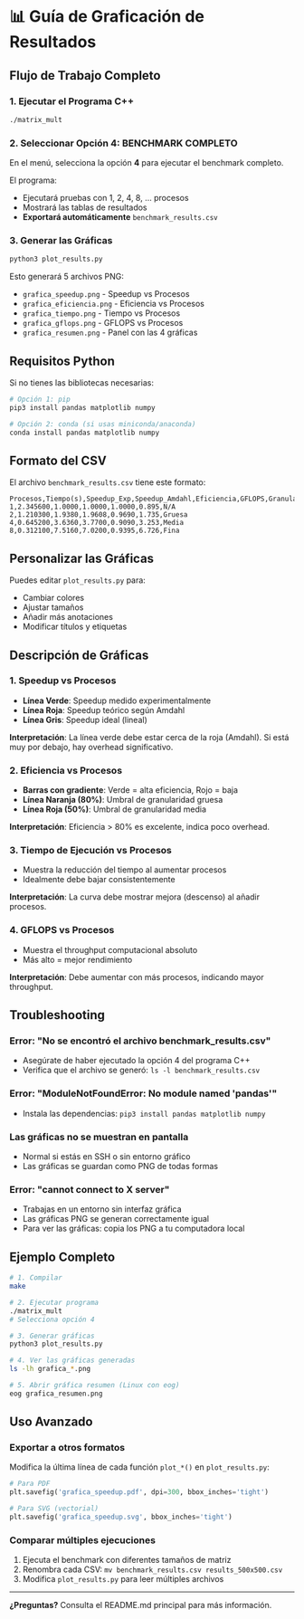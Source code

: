 # 📊 Guía de Graficación de Resultados

## Flujo de Trabajo Completo

### 1. Ejecutar el Programa C++

```bash
./matrix_mult
```

### 2. Seleccionar Opción 4: BENCHMARK COMPLETO

En el menú, selecciona la opción **4** para ejecutar el benchmark completo.

El programa:
- Ejecutará pruebas con 1, 2, 4, 8, ... procesos
- Mostrará las tablas de resultados
- **Exportará automáticamente** `benchmark_results.csv`

### 3. Generar las Gráficas

```bash
python3 plot_results.py
```

Esto generará 5 archivos PNG:
- `grafica_speedup.png` - Speedup vs Procesos
- `grafica_eficiencia.png` - Eficiencia vs Procesos
- `grafica_tiempo.png` - Tiempo vs Procesos
- `grafica_gflops.png` - GFLOPS vs Procesos
- `grafica_resumen.png` - Panel con las 4 gráficas

## Requisitos Python

Si no tienes las bibliotecas necesarias:

```bash
# Opción 1: pip
pip3 install pandas matplotlib numpy

# Opción 2: conda (si usas miniconda/anaconda)
conda install pandas matplotlib numpy
```

## Formato del CSV

El archivo `benchmark_results.csv` tiene este formato:

```csv
Procesos,Tiempo(s),Speedup_Exp,Speedup_Amdahl,Eficiencia,GFLOPS,Granularidad
1,2.345600,1.0000,1.0000,1.0000,0.895,N/A
2,1.210300,1.9380,1.9608,0.9690,1.735,Gruesa
4,0.645200,3.6360,3.7700,0.9090,3.253,Media
8,0.312100,7.5160,7.0200,0.9395,6.726,Fina
```

## Personalizar las Gráficas

Puedes editar `plot_results.py` para:
- Cambiar colores
- Ajustar tamaños
- Añadir más anotaciones
- Modificar títulos y etiquetas

## Descripción de Gráficas

### 1. Speedup vs Procesos
- **Línea Verde**: Speedup medido experimentalmente
- **Línea Roja**: Speedup teórico según Amdahl
- **Línea Gris**: Speedup ideal (lineal)

**Interpretación**: La línea verde debe estar cerca de la roja (Amdahl). Si está muy por debajo, hay overhead significativo.

### 2. Eficiencia vs Procesos
- **Barras con gradiente**: Verde = alta eficiencia, Rojo = baja
- **Línea Naranja (80%)**: Umbral de granularidad gruesa
- **Línea Roja (50%)**: Umbral de granularidad media

**Interpretación**: Eficiencia > 80% es excelente, indica poco overhead.

### 3. Tiempo de Ejecución vs Procesos
- Muestra la reducción del tiempo al aumentar procesos
- Idealmente debe bajar consistentemente

**Interpretación**: La curva debe mostrar mejora (descenso) al añadir procesos.

### 4. GFLOPS vs Procesos
- Muestra el throughput computacional absoluto
- Más alto = mejor rendimiento

**Interpretación**: Debe aumentar con más procesos, indicando mayor throughput.

## Troubleshooting

### Error: "No se encontró el archivo benchmark_results.csv"
- Asegúrate de haber ejecutado la opción 4 del programa C++
- Verifica que el archivo se generó: `ls -l benchmark_results.csv`

### Error: "ModuleNotFoundError: No module named 'pandas'"
- Instala las dependencias: `pip3 install pandas matplotlib numpy`

### Las gráficas no se muestran en pantalla
- Normal si estás en SSH o sin entorno gráfico
- Las gráficas se guardan como PNG de todas formas

### Error: "cannot connect to X server"
- Trabajas en un entorno sin interfaz gráfica
- Las gráficas PNG se generan correctamente igual
- Para ver las gráficas: copia los PNG a tu computadora local

## Ejemplo Completo

```bash
# 1. Compilar
make

# 2. Ejecutar programa
./matrix_mult
# Selecciona opción 4

# 3. Generar gráficas
python3 plot_results.py

# 4. Ver las gráficas generadas
ls -lh grafica_*.png

# 5. Abrir gráfica resumen (Linux con eog)
eog grafica_resumen.png
```

## Uso Avanzado

### Exportar a otros formatos

Modifica la última línea de cada función `plot_*()` en `plot_results.py`:

```python
# Para PDF
plt.savefig('grafica_speedup.pdf', dpi=300, bbox_inches='tight')

# Para SVG (vectorial)
plt.savefig('grafica_speedup.svg', bbox_inches='tight')
```

### Comparar múltiples ejecuciones

1. Ejecuta el benchmark con diferentes tamaños de matriz
2. Renombra cada CSV: `mv benchmark_results.csv results_500x500.csv`
3. Modifica `plot_results.py` para leer múltiples archivos

---

**¿Preguntas?** Consulta el README.md principal para más información.
